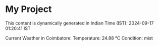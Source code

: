 # My Project

This content is dynamically generated in Indian Time (IST): 2024-09-17 01:20:41 IST


Current Weather in Coimbatore:
Temperature: 24.88 °C
Condition: mist

